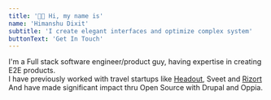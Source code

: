 ```yaml
---
title: '👋👋 Hi, my name is'
name: 'Himanshu Dixit'
subtitle: 'I create elegant interfaces and optimize complex system'
buttonText: 'Get In Touch'
---
```


I'm a Full stack software engineer/product guy, having expertise in creating E2E products.<br/>
I have previously worked with travel startups like <a href="https://headout.com" target="_blank">Headout</a>, Sveet and <a href="https://rizort.com" target="_blank">Rizort</a><br/>
And have made significant impact thru Open Source with Drupal and Oppia.
